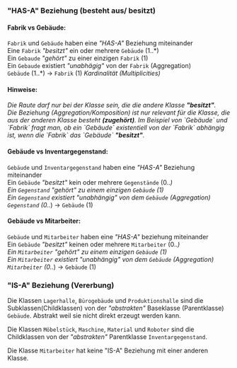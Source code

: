 ### "HAS-A" Beziehung (besteht aus/ besitzt)

#### Fabrik vs Gebäude:
`Fabrik` und `Gebäude` haben eine *"HAS-A"* Beziehung miteinander<br>
Eine `Fabrik` *"besitzt"* ein oder mehrere `Gebäude` (1..\*) <br>
Ein `Gebaude` *"gehört"* zu einer einzigen `Fabrik` (1) <br>
Ein `Gebaude` existiert *"unabhägig"* von der `Fabrik` (Aggregation) <br>
`Gebäude` (1..\*) -> `Fabrik` (1) *Kardinalität (Multiplicities)*<br>

#### Hinweise:
<i>
Die Raute darf nur bei der Klasse sein, die die andere Klasse <b>"besitzt"</b>.
</i>
<br>
<i>
Die Beziehung (Aggregation/Komposition) ist nur relevant für die Klasse, die aus der anderen Klasse besteht <b>(zugehört)</b>. Im Beispiel von `Gebäude` und `Fabrik` fragt man, ob ein `Gebäude` existentiell von der `Fabrik` abhängig ist, wenn die `Fabrik` das `Gebäude` <b>"besitzt"</b>.
</i>

#### Gebäude vs Inventargegenstand:
`Gebäude` und `Inventargegenstand` haben eine *"HAS-A"* Beziehung miteinander<br>
Ein `Gebäude` *"besitzt"* kein oder mehrere `Gegenstände` (0..*)<br>
Ein `Gegenstand` *"gehört"* zu einem einzigen `Gebäude` (1)<br>
Ein `Gegenstand` existiert *"unabhängig"* von dem `Gebäude` (Aggregation)<br>
`Gegenstand` (0..*) -> `Gebäude` (1)<br>


#### Gebäude vs Mitarbeiter:
`Gebäude` und `Mitarbeiter` haben eine *"HAS-A"* beziehung miteinander<br>
Ein `Gebäude` *"besitzt"* keinen oder mehrere `Mitarbeiter` (0..*)<br>
Ein `Mitarbeiter` *"gehört"* zu einem einzigen `Gebäude` (1)<br>
Ein `Mitarbeiter` existiert *"unabhängig"* von dem `Gebäude` (Aggregation)<br>
`Mitarbeiter` (0..*) -> `Gebäude` (1)<br>

### "IS-A" Beziehung (Vererbung)

Die Klassen `Lagerhalle`, `Bürogebäude` und `Produktionshalle` sind die Subklassen(Childklassen) von der *"abstrakten"* Baseklasse (Parentklasse) `Gebäude`. Abstrakt weil sie nicht direkt erzeugt werden kann.

Die Klassen `Möbelstück`, `Maschine`, `Material` und `Roboter` sind die Childklassen von der *"abstrakten"* Parentklasse `Inventargegenstand`.

Die Klasse `Mitarbeiter` hat keine "IS-A" Beziehung mit einer anderen Klasse.